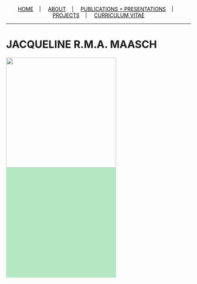 <div class="topnav">
  <p align="center">
  <a href="home.html" style="color: rgb(0,0,0)"><font color="000000">HOME</font></a>&nbsp;&nbsp;&nbsp;&nbsp;|&nbsp;&nbsp;&nbsp;&nbsp;
  <a href="about.html" style="color: rgb(0,0,0)"><font color="000000">ABOUT</font></a>&nbsp;&nbsp;&nbsp;&nbsp;|&nbsp;&nbsp;&nbsp;&nbsp;
  <a href="pubs.html" style="color: rgb(0,0,0)"><font color="000000">PUBLICATIONS + PRESENTATIONS</font></a>&nbsp;&nbsp;&nbsp;&nbsp;|&nbsp;&nbsp;&nbsp;&nbsp;
  <a href="projects.html" style="color: rgb(0,0,0)"><font color="000000">PROJECTS</font></a>&nbsp;&nbsp;&nbsp;&nbsp;|&nbsp;&nbsp;&nbsp;&nbsp;
  <a href="cv_01_2020.pdf" style="color: rgb(0,0,0)" target="_blank"><font color="000000">CURRICULUM VITAE</font></a> 
</p>
</div>

---------------------------------------

# JACQUELINE  R.M.A.  MAASCH

<img src="https://user-images.githubusercontent.com/50045763/71037837-83935e80-20ee-11ea-9acf-be4ffd846332.png" height="300"/>

<html>
<head>
  <meta charset="utf-8">
  <style type="text/css">
    svg {
      background-color: #b3e8c2;
      width: 300px;
      height: 300px;
    }
    circle {
      fill: #ff5200;
    }
  </style>
</head>
<body>
<svg></svg>
</body>
<script src="https://d3js.org/d3.v4.min.js"></script>
<script src="https://d3js.org/d3-timer.v1.min.js"></script>
<script type="text/javascript">

// Adapted from https://bl.ocks.org/pvernier/2ba5a32840c7d5125afe071c6b68e5ac
// Colors from sanzo R package.

  var circle = d3.select("svg")
                 .append("circle")
                 .attr("cx", 370)
                 .attr("cy", 200)
                 .attr("r", 30)

  d3.interval(function(elapsed) {
    circle.transition()
          .attr("cx", 200)
          .attr("cy", 370)
          .style("fill", "#FF616B")
          .transition()
          .attr("cx", 30)
          .attr("cy", 200)
          .style("fill", "C9303E")
          .transition()
          .attr("cx", 200)
          .attr("cy", 30)
          .style("fill", "681916")
          .transition()
          .attr("cx", 370)
          .attr("cy", 200)
          .style("fill", "C74300")
    }, 1000);
</script>
</html>
